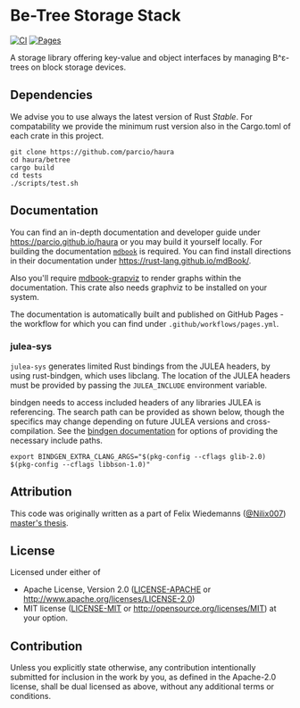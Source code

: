 # Be-Tree Storage Stack

[![CI](https://github.com/parcio/haura/workflows/CI/badge.svg)](https://github.com/parcio/haura/actions)
[![Pages](https://github.com/parcio/haura/workflows/Pages/badge.svg)](https://github.com/parcio/haura/actions)

A storage library offering key-value and object interfaces by managing B^ε-trees on block storage devices.

## Dependencies

We advise you to use always the latest version of Rust *Stable*. For compatability we provide the minimum rust version also in the Cargo.toml of each crate in this project.

```
git clone https://github.com/parcio/haura
cd haura/betree
cargo build
cd tests
./scripts/test.sh
```

## Documentation

You can find an in-depth documentation and developer guide under
https://parcio.github.io/haura or you may build it yourself locally.  For
building the documentation [`mdbook`](https://rust-lang.github.io/mdBook/) is
required. You can find install directions in their documentation under
https://rust-lang.github.io/mdBook/.

Also you'll require [mdbook-grapviz](https://lib.rs/crates/mdbook-graphviz) to
render graphs within the documentation. This crate also needs graphviz to be
installed on your system.

The documentation is automatically built and published on GitHub Pages - the workflow for
which you can find under `.github/workflows/pages.yml`.

### julea-sys

`julea-sys` generates limited Rust bindings from the JULEA headers, by using rust-bindgen, which uses libclang.
The location of the JULEA headers must be provided by passing the `JULEA_INCLUDE` environment variable.

bindgen needs to access included headers of any libraries JULEA is referencing. The search path can be provided as shown below,
though the specifics may change depending on future JULEA versions and cross-compilation.
See the [bindgen documentation](https://github.com/rust-lang/rust-bindgen#environment-variables) for options
of providing the necessary include paths.

```
export BINDGEN_EXTRA_CLANG_ARGS="$(pkg-config --cflags glib-2.0) $(pkg-config --cflags libbson-1.0)"
```

## Attribution

This code was originally written as a part of Felix Wiedemanns ([@Nilix007](https://github.com/Nilix007)) [master's thesis](https://wr.informatik.uni-hamburg.de/_media/research:theses:felix_wiedemann_modern_storage_stack_with_key_value_store_interface_and_snapshots_based_on_copy_on_write_b%CE%B5_trees.pdf).

## License

Licensed under either of

 * Apache License, Version 2.0
    ([LICENSE-APACHE](LICENSE-APACHE) or http://www.apache.org/licenses/LICENSE-2.0)
 * MIT license
    ([LICENSE-MIT](LICENSE-MIT) or http://opensource.org/licenses/MIT)
    at your option.

## Contribution

Unless you explicitly state otherwise, any contribution intentionally submitted
for inclusion in the work by you, as defined in the Apache-2.0 license, shall
be dual licensed as above, without any additional terms or conditions.
